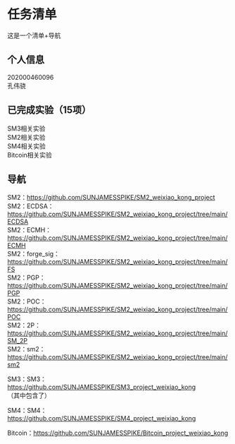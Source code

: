 
任务清单
=
这是一个清单+导航


个人信息
-
202000460096  
孔伟骁  

已完成实验（15项）
-
SM3相关实验   
SM2相关实验  
SM4相关实验  
Bitcoin相关实验 

导航
-
SM2：https://github.com/SUNJAMESSPIKE/SM2_weixiao_kong_project  
SM2：ECDSA：https://github.com/SUNJAMESSPIKE/SM2_weixiao_kong_project/tree/main/ECDSA  
SM2：ECMH：https://github.com/SUNJAMESSPIKE/SM2_weixiao_kong_project/tree/main/ECMH  
SM2：forge_sig：https://github.com/SUNJAMESSPIKE/SM2_weixiao_kong_project/tree/main/FS  
SM2：PGP：https://github.com/SUNJAMESSPIKE/SM2_weixiao_kong_project/tree/main/PGP  
SM2：POC：https://github.com/SUNJAMESSPIKE/SM2_weixiao_kong_project/tree/main/POC    
SM2：2P：https://github.com/SUNJAMESSPIKE/SM2_weixiao_kong_project/tree/main/SM_2P  
SM2：sm2：https://github.com/SUNJAMESSPIKE/SM2_weixiao_kong_project/tree/main/sm2   

SM3：SM3：https://github.com/SUNJAMESSPIKE/SM3_project_weixiao_kong  
（其中包含了）

SM4：SM4：https://github.com/SUNJAMESSPIKE/SM4_project_weixiao_kong  

Bitcoin：https://github.com/SUNJAMESSPIKE/Bitcoin_project_weixiao_kong
